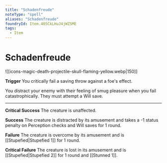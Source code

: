 ```yaml
---
title: "Schadenfreude"
noteType: "spell"
aliases: "Schadenfreude"
foundryId: Item.405CkLHuJ4jWZ5ME
tags:
  - Item
---
```


# Schadenfreude
![[icons-magic-death-projectile-skull-flaming-yellow.webp|150]]

**Trigger** You critically fail a saving throw against a foe's effect.

You distract your enemy with their feeling of smug pleasure when you fail catastrophically. They must attempt a Will save.

* * *

**Critical Success** The creature is unaffected.

**Success** The creature is distracted by its amusement and takes a -1 status penalty on Perception checks and Will saves for 1 round. 

**Failure** The creature is overcome by its amusement and is [[Stupefied|Stupefied 1]] for 1 round.

**Critical Failure** The creature is lost in its amusement and is [[Stupefied|Stupefied 2]] for 1 round and [[Stunned 1]].
